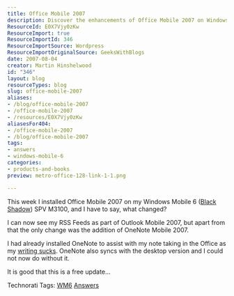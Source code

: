 ```yaml
---
title: Office Mobile 2007
description: Discover the enhancements of Office Mobile 2007 on Windows Mobile 6, including RSS feeds and OneNote integration. Upgrade your mobile productivity today!
ResourceId: E0X7Vjy0zKw
ResourceImport: true
ResourceImportId: 346
ResourceImportSource: Wordpress
ResourceImportOriginalSource: GeeksWithBlogs
date: 2007-08-04
creator: Martin Hinshelwood
id: "346"
layout: blog
resourceTypes: blog
slug: office-mobile-2007
aliases:
- /blog/office-mobile-2007
- /office-mobile-2007
- /resources/E0X7Vjy0zKw
aliasesFor404:
- /office-mobile-2007
- /blog/office-mobile-2007
tags:
- answers
- windows-mobile-6
categories:
- products-and-books
preview: metro-office-128-link-1-1.png

---
```

This week I installed Office Mobile 2007 on my Windows Mobile 6 ([Black Shadow](http://blog.martin.hinshelwood.com/archive/2007/06/21/Windows-Mobile-6-Black-Shadow-4.0.aspx)) SPV M3100, and I have to say, what changed?

I can now see my RSS Feeds as part of Outlook Mobile 2007, but apart from that the only change was the addition of OneNote Mobile 2007.

I had already installed OneNote to assist with my note taking in the Office as my [writing sucks](http://blog.martin.hinshelwood.com/archive/2007/07/22/Memories-of-a-multi-dimensional-free-thinking-software-developer.aspx). OneNote also syncs with the desktop version and I could not now do without it.

It is good that this is a free update...

Technorati Tags: [WM6](http://technorati.com/tags/WM6) [Answers](http://technorati.com/tags/Answers)

